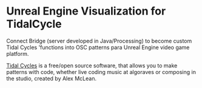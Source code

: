 # Unreal Engine Visualization for TidalCycle
Connect Bridge (server developed in Java/Processing) to become custom Tidal Cycles 'functions into OSC patterns para Unreal Engine video game platform.

<a href="https://tidalcycles.org/" target="_blank">Tidal Cycles</a> is a free/open source software, that allows you to make patterns with code, whether live coding music at algoraves or composing in the studio, created by Alex McLean.
